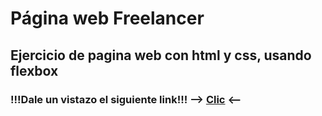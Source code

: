 # Página web Freelancer

## Ejercicio de pagina web con html y css, usando flexbox

### !!!Dale un vistazo el siguiente link!!! --> [Clic](https://serene-ardinghelli-9589c4.netlify.app/) <--